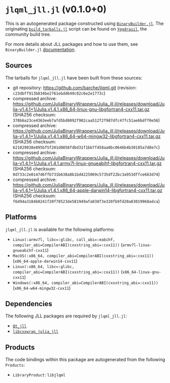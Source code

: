 # `jlqml_jll.jl` (v0.1.0+0)

This is an autogenerated package constructed using [`BinaryBuilder.jl`](https://github.com/JuliaPackaging/BinaryBuilder.jl). The originating [`build_tarballs.jl`](https://github.com/JuliaPackaging/Yggdrasil/blob/fed163af6de8c261439bd01c4c3df150ed3521e4/J/jlqml/build_tarballs.jl) script can be found on [`Yggdrasil`](https://github.com/JuliaPackaging/Yggdrasil/), the community build tree.

For more details about JLL packages and how to use them, see `BinaryBuilder.jl` [documentation](https://juliapackaging.github.io/BinaryBuilder.jl/dev/jll/).

## Sources

The tarballs for `jlqml_jll.jl` have been built from these sources:

* git repository: https://github.com/barche/jlqml.git (revision: `c23dbff913b834be2761ebdd649c02c6e2e1773c`)
* compressed archive: https://github.com/JuliaBinaryWrappers/Julia_jll.jl/releases/download/Julia-v1.4.1+1/Julia.v1.4.1.x86_64-linux-gnu-libgfortran4-cxx11.tar.gz (SHA256 checksum: `378b6a23ce4363eeb7afd5bd8092f902caa512f2f987dfc47fc51ae6bdff0e56`)
* compressed archive: https://github.com/JuliaBinaryWrappers/Julia_jll.jl/releases/download/Julia-v1.4.1+1/Julia.v1.4.1.x86_64-w64-mingw32-libgfortran4-cxx11.tar.gz (SHA256 checksum: `621029838e895bf5f201d0858fdbd31f1bb7f458aa0bc0646b4b30185a7d8e7c`)
* compressed archive: https://github.com/JuliaBinaryWrappers/Julia_jll.jl/releases/download/Julia-v1.4.1+1/Julia.v1.4.1.armv7l-linux-gnueabihf-libgfortran4-cxx11.tar.gz (SHA256 checksum: `0d733c2e0147d6ffb731b638a8b1bd4225069c5735df22bc3a953dffce663d74`)
* compressed archive: https://github.com/JuliaBinaryWrappers/Julia_jll.jl/releases/download/Julia-v1.4.1+1/Julia.v1.4.1.x86_64-apple-darwin14-libgfortran4-cxx11.tar.gz (SHA256 checksum: `f6d94a3184b0241f20f78523de581949afa038f3e320fb9fd20a83019968adca`)

## Platforms

`jlqml_jll.jl` is available for the following platforms:

* `Linux(:armv7l, libc=:glibc, call_abi=:eabihf, compiler_abi=CompilerABI(cxxstring_abi=:cxx11))` (`armv7l-linux-gnueabihf-cxx11`)
* `MacOS(:x86_64, compiler_abi=CompilerABI(cxxstring_abi=:cxx11))` (`x86_64-apple-darwin14-cxx11`)
* `Linux(:x86_64, libc=:glibc, compiler_abi=CompilerABI(cxxstring_abi=:cxx11))` (`x86_64-linux-gnu-cxx11`)
* `Windows(:x86_64, compiler_abi=CompilerABI(cxxstring_abi=:cxx11))` (`x86_64-w64-mingw32-cxx11`)

## Dependencies

The following JLL packages are required by `jlqml_jll.jl`:

* [`Qt_jll`](https://github.com/JuliaBinaryWrappers/Qt_jll.jl)
* [`libcxxwrap_julia_jll`](https://github.com/JuliaBinaryWrappers/libcxxwrap_julia_jll.jl)

## Products

The code bindings within this package are autogenerated from the following `Products`:

* `LibraryProduct`: `libjlqml`
